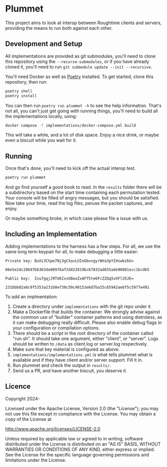 # Plummet

This project aims to look at interop between Roughtime clients and servers,
providing the means to run both against each other.

## Development and Setup

All implementations are provided as git submodules, you'll need to clone this
repository using the `--recurse-submodules`, or if you have already cloned it,
you'll need to run `git submodule update --init --recursive`.

You'll need Docker as well as [Poetry](https://python-poetry.org) installed.
To get started, clone this repository, then run:
```bash
poetry shell
poetry install
```

You can then run `poetry run plummet -h` to see the help information. That's not
all, you can't just get going with running things, you'll need to build all the
implementations locally, using:
```bash
docker compose -f implementations/docker-compose.yml build
```
This will take a while, and a lot of disk space. Enjoy a nice drink, or maybe
even a biscuit while you wait for it.

## Running

Once that's done, you'll need to kick off the actual interop test.

```bash
poetry run plummet
```
And go find yourself a good book to read. In the `results` folder there will be
a subdirectory based on the start time containing each permutation tested. Your
console will be filled of angry messages, but you should be satisfied. Now take
your time, read the log files, peruse the packet captures, and enjoy.

Or maybe something broke, in which case please file a issue with us.

## Including an Implementation

Adding implementations to the harness has a few steps. For all, we use the same
long term keypair for all, to make debugging a little easier:

```
Private key: BuXi3Chpe7Nj3gCXavLUIoGbxngyrWVa3pYIHswbzbU=
             06e5e2dc28697bb363de00976af2d422819bc67832ad655ade96081ecc1bcdb5

Public key:  Ixu7gqjJ9TU6IxsO8wxZxAFT5te6FcZZQq5vXFl35JE=
             231bbb82a8c9f5353a231b0ef30c59c40153e6d7ba15c65942ae6f5c5977e491
```

To add an implmentation:

1. Create a directory under `implementations` with the git repo under it
2. Make a Dockerfile that builds the container. We strongly advise against
   the common use of "builder" container patterns and using distroless, as it
   can make debugging really difficult. Please also enable debug flags in your
   configuration or compilation options.
3. There should be a script in the root directory of the container called
   "run.sh". It should take one argument, either "client", or "server". Logs
   should be written to `/data` as client.log or server.log respectively.
4. Make sure that key material is configured as above.
5. `implementations/implementations.yml` is what tells plummet what is available
   and if they have client and/or server support. Fill it in.
6. Run plummet and check the output in `results/`.
7. Send us a PR, and have another biscuit, you deserve it.

## Licence

Copyright 2024-

Licensed under the Apache License, Version 2.0 (the "License"); you may not use
this file except in compliance with the License.  You may obtain a copy of the
License at

   http://www.apache.org/licenses/LICENSE-2.0

Unless required by applicable law or agreed to in writing, software distributed
under the License is distributed on an "AS IS" BASIS, WITHOUT WARRANTIES OR
CONDITIONS OF ANY KIND, either express or implied.  See the License for the
specific language governing permissions and limitations under the License.
